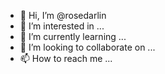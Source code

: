 - 👋 Hi, I’m @rosedarlin
- 👀 I’m interested in ...
- 🌱 I’m currently learning ...
- 💞️ I’m looking to collaborate on ...
- 📫 How to reach me ...

<!---
rosedarlin/rosedarlin is a ✨ special ✨ repository because its `README.md` (this file) appears on your GitHub profile.
You can click the Preview link to take a look at your changes.
--->
